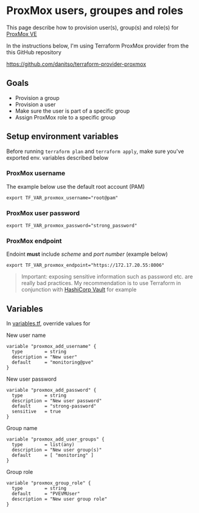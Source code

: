 # ProxMox users, groupes and roles

This page describe how to provision user(s), group(s) and role(s) for [ProxMox VE](https://www.proxmox.com/en/proxmox-ve)

In the instructions below, I'm using Terraform ProxMox provider from the this GitHub repository

<https://github.com/danitso/terraform-provider-proxmox>

## Goals

- Provision a group
- Provision a user
- Make sure the user is part of a specific group
- Assign ProxMox role to a specific group

## Setup environment variables

Before running `terraform plan` and `terraform apply`, make sure you've exported env. variables described below

### ProxMox username

The example below use the default root account (PAM)

```shell
export TF_VAR_proxmox_username="root@pam"
```

### ProxMox user password

```shell
export TF_VAR_proxmox_password="strong_password"
```

### ProxMox endpoint

Endoint **must** include *scheme* and *port number* (example below)

```shell
export TF_VAR_proxmox_endpoint="https://172.17.20.55:8006"
```

> Important: exposing sensitive information such as password etc. are really bad practices.
> My recommendation is to use Terraform in conjunction with [HashiCorp Vault](https://www.hashicorp.com/products/vault) for example

## Variables

In [variables.tf](variables.tf), override values for 

New user name

```hcl
variable "proxmox_add_username" {
  type        = string
  description = "New user"
  default     = "monitoring@pve"
}
```

New user password

```hcl
variable "proxmox_add_password" {
  type        = string
  description = "New user password"
  default     = "strong-password"
  sensitive   = true
}
```

Group name

```hcl
variable "proxmox_add_user_groups" {
  type        = list(any)
  description = "New user group(s)"
  default     = [ "monitoring" ]
}
```

Group role

```hcl
variable "proxmox_group_role" {
  type        = string
  default     = "PVEVMUser"
  description = "New user group role"
}
```
